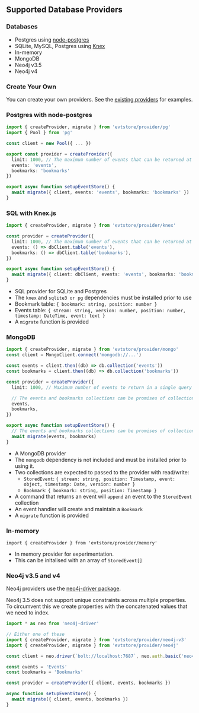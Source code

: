 ## Supported Database Providers

### Databases

- Postgres using [node-postgres](https://node-postgres.com)
- SQLite, MySQL, Postgres using [Knex](https://knexjs.org)
- In-memory
- MongoDB
- Neo4j v3.5
- Neo4j v4

### Create Your Own

You can create your own providers. See the [existing providers](https://github.com/Seikho/evtstore/tree/master/provider) for examples.

### Postgres with node-postgres

```ts
import { createProvider, migrate } from 'evtstore/provider/pg'
import { Pool } from 'pg'

const client = new Pool({ ... })

export const provider = createProvider({
  limit: 1000, // The maximum number of events that can be returned at a time
  events: 'events',
  bookmarks: 'bookmarks'
})

export async function setupEventStore() {
  await migrate({ client, events: 'events', bookmarks: 'bookmarks' })
}

```

### SQL with Knex.js

```ts
import { createProvider, migrate } from 'evtstore/provider/knex'

const provider = createProvider({
  limit: 1000, // The maximum number of events that can be returned at a time
  events: () => dbClient.table('events'),
  bookmarks: () => dbClient.table('bookmarks'),
})

export async function setupEventStore() {
  await migrate({ client: dbClient, events: 'events', bookmarks: 'bookmarks' })
}
```

- SQL provider for SQLite and Postgres
- The `knex` and `sqlite3 or pg` dependencies must be installed prior to use
- Bookmark table: `{ bookmark: string, position: number }`
- Events table: `{ stream: string, version: number, position: number, timestamp: DateTime, event: text }`
- A `migrate` function is provided

### MongoDB

```ts
import { createProvider, migrate } from 'evtstore/provider/mongo'
const client = MongoClient.connect('mongodb://...')

const events = client.then((db) => db.collection('events'))
const bookmarks = client.then((db) => db.collection('bookmarks'))

const provider = createProvider({
  limit: 1000, // Maximum number of events to return in a single query

  // The events and bookmarks collections can be promises of collections or just collections
  events,
  bookmarks,
})

export async function setupEventStore() {
  // The events and bookmarks collections can be promises of collections or just collections
  await migrate(events, bookmarks)
}
```

- A MongoDB provider
- The `mongodb` dependency is not included and must be installed prior to using it.
- Two collections are expected to passed to the provider with read/write:
  - `StoredEvent`: `{ stream: string, position: Timestamp, event: object, timestamp: Date, version: number }`
  - `Bookmark`: `{ bookmark: string, position: Timestamp }`
- A command that returns an event will `append` an event to the `StoredEvent` collection
- An event handler will create and maintain a `Bookmark`
- A `migrate` function is provided

### In-memory

`import { createProvider } from 'evtstore/provider/memory'`

- In memory provider for experimentation.
- This can be initalised with an array of `StoredEvent[]`

### Neo4j v3.5 and v4

Neo4j providers use the [neo4j-driver package](https://www.npmjs.com/package/neo4j-driver).

Neo4j 3.5 does not support unique constraints across multiple properties.  
To circumvent this we create properties with the concatenated values that we need to index.

```ts
import * as neo from 'neo4j-driver'

// Either one of these
import { createProvider, migrate } from 'evtstore/provider/neo4j-v3'
import { createProvider, migrate } from 'evtstore/provider/neo4j'

const client = neo.driver(`bolt://localhost:7687`, neo.auth.basic('neo4j', 'admin'))

const events = 'Events'
const bookmarks = 'Bookmarks'

const provider = createProvider({ client, events, bookmarks })

async function setupEventStore() {
  await migrate({ client, events, bookmarks })
}
```
